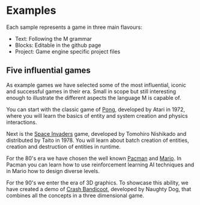 # Examples

Each sample represents a game in three main flavours:

- Text: Following the M grammar
- Blocks: Editable in the github page
- Project: Game engine specific project files

## Five influential games

As example games we have selected some of the most influential, iconic and
successful games in their era. Small in scope but still interesting enough to
illustrate the different aspects the language M is capable of.

You can start with the classic game of [Pong], developed by Atari in 1972, where
you will learn the basics of entity and system creation and physics
interactions.

Next is the [Space Invaders] game, developed by Tomohiro Nishikado and
distributed by Taito in 1978. You will learn about batch creation of entities,
creation and destruction of entities in runtime.

For the 80's era we have chosen the well known [Pacman] and [Mario]. In Pacman
you can learn how to use reinforcement learning AI techniques and in Mario how
to design diverse levels.

For the 90's we enter the era of 3D graphics. To showcase this ability,
we have created a demo of [Crash Bandicoot], developed by Naughty Dog, that
combines all the concepts in a three dimensional game.

[Pong]: 0.%20Pong.md
[Space Invaders]: 1.%20Space%20invaders.md
[Pacman]: 2.%20Pacman.md
[Mario]: 3.%20Mario.md
[Crash Bandicoot]: 4.%20Crash%20Bandicoot.md

